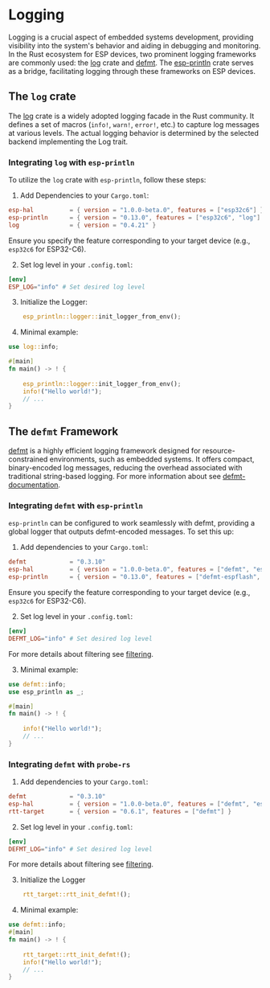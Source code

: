 # Logging

​Logging is a crucial aspect of embedded systems development, providing visibility into the system's behavior and aiding in debugging and monitoring. In the Rust ecosystem for ESP devices, two prominent logging frameworks are commonly used: the [log] crate and [defmt]. The [esp-println] crate serves as a bridge, facilitating logging through these frameworks on ESP devices.​

## The `log` crate

The [log] crate is a widely adopted logging facade in the Rust community. It defines a set of macros (`info!`, `warn!`, `error!`, etc.) to capture log messages at various levels. The actual logging behavior is determined by the selected backend implementing the Log trait.

### Integrating `log` with `esp-println`

To utilize the `log` crate with `esp-println`, follow these steps:​

1. Add Dependencies to your `Cargo.toml`:
```toml
esp-hal          = { version = "1.0.0-beta.0", features = ["esp32c6"] }
esp-println      = { version = "0.13.0", features = ["esp32c6", "log"] }
log              = { version = "0.4.21" }
```
Ensure you specify the feature corresponding to your target device (e.g., `esp32c6` for ESP32-C6).

2. Set log level in your `.config.toml`:
```toml
[env]
ESP_LOG="info" # Set desired log level
```

3. Initialize the Logger:
```rust
    esp_println::logger::init_logger_from_env();
```

4. Minimal example:
```rust
use log::info;

#[main]
fn main() -> ! {
    
    esp_println::logger::init_logger_from_env();
    info!("Hello world!");
    // ...
}
```

## The `defmt` Framework

[defmt] is a highly efficient logging framework designed for resource-constrained environments, such as embedded systems. It offers compact, binary-encoded log messages, reducing the overhead associated with traditional string-based logging.​ For more information about see [defmt-documentation].

### Integrating `defmt` with `esp-println`

`esp-println` can be configured to work seamlessly with defmt, providing a global logger that outputs defmt-encoded messages. To set this up:​

1. Add dependencies to your `Cargo.toml`:
```toml
defmt            = "0.3.10"
esp-hal          = { version = "1.0.0-beta.0", features = ["defmt", "esp32c6"] }
esp-println      = { version = "0.13.0", features = ["defmt-espflash", "esp32c6"] }
```
Ensure you specify the feature corresponding to your target device (e.g., `esp32c6` for ESP32-C6).

2. Set log level in your `.config.toml`:
```toml
[env]
DEFMT_LOG="info" # Set desired log level
```
For more details about filtering see [filtering].

3. Minimal example:
```rust
use defmt::info;
use esp_println as _;

#[main]
fn main() -> ! {
    
    info!("Hello world!");
    // ...
}
```

### Integrating `defmt` with `probe-rs`

1. Add dependencies to your `Cargo.toml`:
```toml
defmt            = "0.3.10"
esp-hal          = { version = "1.0.0-beta.0", features = ["defmt", "esp32c6"] }
rtt-target       = { version = "0.6.1", features = ["defmt"] }
```

2. Set log level in your `.config.toml`:
```toml
[env]
DEFMT_LOG="info" # Set desired log level
```
For more details about filtering see [filtering].

3. Initialize the Logger
```rust
    rtt_target::rtt_init_defmt!();
```

4. Minimal example:
```rust
use defmt::info;
#[main]
fn main() -> ! {
    
    rtt_target::rtt_init_defmt!();
    info!("Hello world!");
    // ...
}
```

[log]: https://crates.io/crates/log
[defmt]: https://crates.io/crates/defmt
[esp-println]: https://crates.io/crates/esp-println
[defmt-documentation]: https://defmt.ferrous-systems.com/introduction
[filtering]: https://defmt.ferrous-systems.com/filtering#filtering